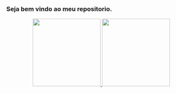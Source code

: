 ### Seja bem vindo ao meu repositorio. 

<div align="center">
  <a href="https://github.com/gabriellopesweber">
  <img height="180em" src="https://github-readme-stats.vercel.app/api?username=gabriellopesweber&show_icons=true&theme=dracula&include_all_commits=true&count_private=true"/>
  <img height="180em" src="https://github-readme-stats.vercel.app/api/top-langs/?username=gabriellopesweber&layout=compact&langs_count=7&theme=dracula"/>
</div>
